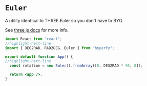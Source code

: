 # `Euler`

A utility identical to THREE.Euler so you don't have to BYO.

See [three.js docs](https://threejs.org/docs/#api/en/math/Euler) for more info.

```jsx
import React from "react";
//highlight-next-line
import { DEG2RAD, RAD2DEG, Euler } from "hyperfy";

export default function App() {
//highlight-next-line
  const rotation = new Euler().fromArray([0, DEG2RAD * 90, 0]);

  return <app />;
}
```
